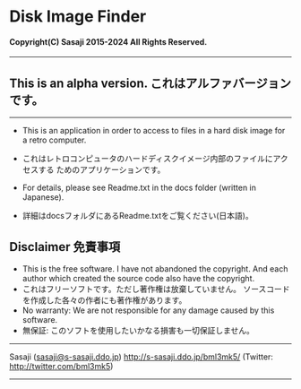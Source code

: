 
# Disk Image Finder

#### Copyright(C) Sasaji 2015-2024 All Rights Reserved.

------------------------------------------------------------------------------

## This is an alpha version. これはアルファバージョンです。

------------------------------------------------------------------------------

* This is an application in order to access to files in a hard disk image for
  a retro computer.
* これはレトロコンピュータのハードディスクイメージ内部のファイルにアクセスする
  ためのアプリケーションです。

* For details, please see Readme.txt in the docs folder (written in Japanese).
* 詳細はdocsフォルダにあるReadme.txtをご覧ください(日本語)。


## Disclaimer 免責事項

* This is the free software. I have not abandoned the copyright.
  And each author which created the source code also have the copyright.
* これはフリーソフトです。ただし著作権は放棄していません。
  ソースコードを作成した各々の作者にも著作権があります。
* No warranty: We are not responsible for any damage caused by this software.
* 無保証: このソフトを使用したいかなる損害も一切保証しません。

------------------------------------------------------------------------------

  Sasaji (sasaji@s-sasaji.ddo.jp)
  http://s-sasaji.ddo.jp/bml3mk5/
  (Twitter: http://twitter.com/bml3mk5)

------------------------------------------------------------------------------
